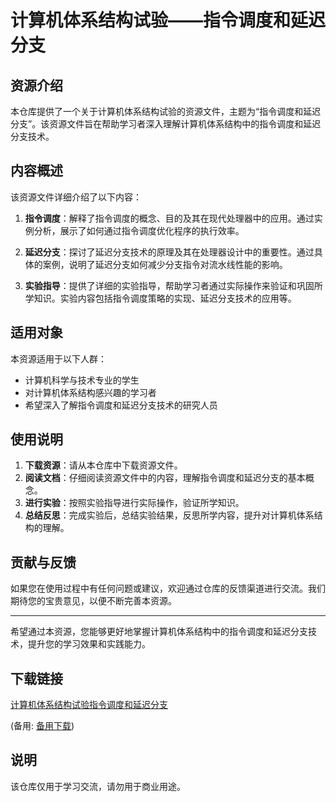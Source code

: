 # 计算机体系结构试验——指令调度和延迟分支

## 资源介绍

本仓库提供了一个关于计算机体系结构试验的资源文件，主题为“指令调度和延迟分支”。该资源文件旨在帮助学习者深入理解计算机体系结构中的指令调度和延迟分支技术。

## 内容概述

该资源文件详细介绍了以下内容：

1. **指令调度**：解释了指令调度的概念、目的及其在现代处理器中的应用。通过实例分析，展示了如何通过指令调度优化程序的执行效率。

2. **延迟分支**：探讨了延迟分支技术的原理及其在处理器设计中的重要性。通过具体的案例，说明了延迟分支如何减少分支指令对流水线性能的影响。

3. **实验指导**：提供了详细的实验指导，帮助学习者通过实际操作来验证和巩固所学知识。实验内容包括指令调度策略的实现、延迟分支技术的应用等。

## 适用对象

本资源适用于以下人群：

- 计算机科学与技术专业的学生
- 对计算机体系结构感兴趣的学习者
- 希望深入了解指令调度和延迟分支技术的研究人员

## 使用说明

1. **下载资源**：请从本仓库中下载资源文件。
2. **阅读文档**：仔细阅读资源文件中的内容，理解指令调度和延迟分支的基本概念。
3. **进行实验**：按照实验指导进行实际操作，验证所学知识。
4. **总结反思**：完成实验后，总结实验结果，反思所学内容，提升对计算机体系结构的理解。

## 贡献与反馈

如果您在使用过程中有任何问题或建议，欢迎通过仓库的反馈渠道进行交流。我们期待您的宝贵意见，以便不断完善本资源。

---

希望通过本资源，您能够更好地掌握计算机体系结构中的指令调度和延迟分支技术，提升您的学习效果和实践能力。

## 下载链接
[计算机体系结构试验指令调度和延迟分支](https://pan.quark.cn/s/5ac90fd35eed) 

(备用: [备用下载](https://pan.baidu.com/s/1J11cyZviBYvzSEGMb9j56Q?pwd=1234))

## 说明

该仓库仅用于学习交流，请勿用于商业用途。
